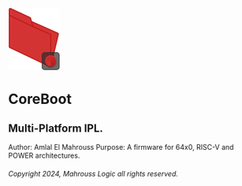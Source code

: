 ![](meta/logo-sys.svg)

# CoreBoot
## Multi-Platform IPL.

Author: Amlal El Mahrouss
Purpose: A firmware for 64x0, RISC-V and POWER architectures.

###### Copyright 2024, Mahrouss Logic all rights reserved.
